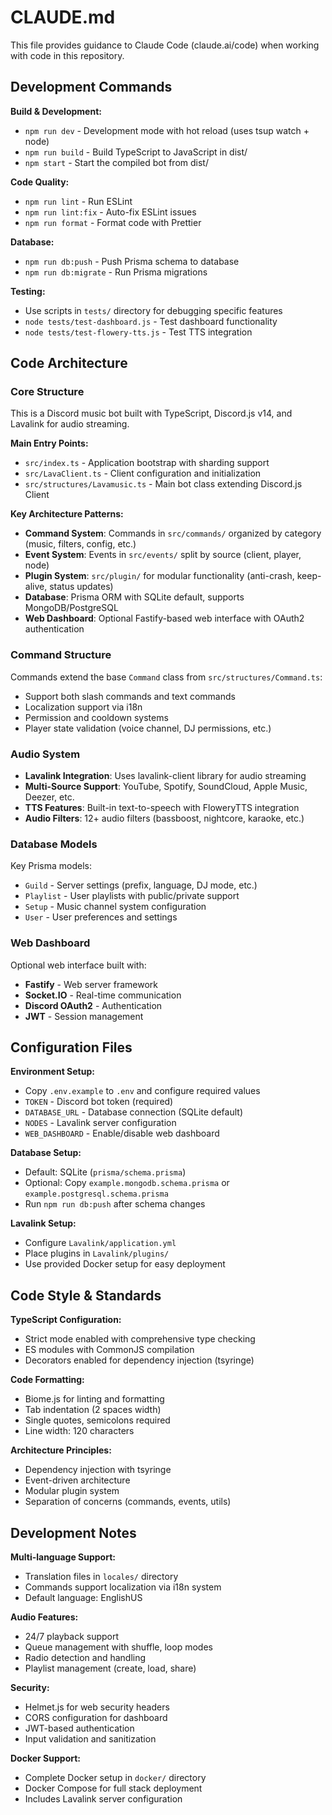 # CLAUDE.md

This file provides guidance to Claude Code (claude.ai/code) when working with code in this repository.

## Development Commands

**Build & Development:**
- `npm run dev` - Development mode with hot reload (uses tsup watch + node)
- `npm run build` - Build TypeScript to JavaScript in dist/
- `npm start` - Start the compiled bot from dist/

**Code Quality:**
- `npm run lint` - Run ESLint
- `npm run lint:fix` - Auto-fix ESLint issues
- `npm run format` - Format code with Prettier

**Database:**
- `npm run db:push` - Push Prisma schema to database
- `npm run db:migrate` - Run Prisma migrations

**Testing:**
- Use scripts in `tests/` directory for debugging specific features
- `node tests/test-dashboard.js` - Test dashboard functionality
- `node tests/test-flowery-tts.js` - Test TTS integration

## Code Architecture

### Core Structure
This is a Discord music bot built with TypeScript, Discord.js v14, and Lavalink for audio streaming.

**Main Entry Points:**
- `src/index.ts` - Application bootstrap with sharding support
- `src/LavaClient.ts` - Client configuration and initialization
- `src/structures/Lavamusic.ts` - Main bot class extending Discord.js Client

**Key Architecture Patterns:**
- **Command System**: Commands in `src/commands/` organized by category (music, filters, config, etc.)
- **Event System**: Events in `src/events/` split by source (client, player, node)
- **Plugin System**: `src/plugin/` for modular functionality (anti-crash, keep-alive, status updates)
- **Database**: Prisma ORM with SQLite default, supports MongoDB/PostgreSQL
- **Web Dashboard**: Optional Fastify-based web interface with OAuth2 authentication

### Command Structure
Commands extend the base `Command` class from `src/structures/Command.ts`:
- Support both slash commands and text commands
- Localization support via i18n
- Permission and cooldown systems
- Player state validation (voice channel, DJ permissions, etc.)

### Audio System
- **Lavalink Integration**: Uses lavalink-client library for audio streaming
- **Multi-Source Support**: YouTube, Spotify, SoundCloud, Apple Music, Deezer, etc.
- **TTS Features**: Built-in text-to-speech with FloweryTTS integration
- **Audio Filters**: 12+ audio filters (bassboost, nightcore, karaoke, etc.)

### Database Models
Key Prisma models:
- `Guild` - Server settings (prefix, language, DJ mode, etc.)
- `Playlist` - User playlists with public/private support
- `Setup` - Music channel system configuration
- `User` - User preferences and settings

### Web Dashboard
Optional web interface built with:
- **Fastify** - Web server framework
- **Socket.IO** - Real-time communication
- **Discord OAuth2** - Authentication
- **JWT** - Session management

## Configuration Files

**Environment Setup:**
- Copy `.env.example` to `.env` and configure required values
- `TOKEN` - Discord bot token (required)
- `DATABASE_URL` - Database connection (SQLite default)
- `NODES` - Lavalink server configuration
- `WEB_DASHBOARD` - Enable/disable web dashboard

**Database Setup:**
- Default: SQLite (`prisma/schema.prisma`)
- Optional: Copy `example.mongodb.schema.prisma` or `example.postgresql.schema.prisma`
- Run `npm run db:push` after schema changes

**Lavalink Setup:**
- Configure `Lavalink/application.yml`
- Place plugins in `Lavalink/plugins/`
- Use provided Docker setup for easy deployment

## Code Style & Standards

**TypeScript Configuration:**
- Strict mode enabled with comprehensive type checking
- ES modules with CommonJS compilation
- Decorators enabled for dependency injection (tsyringe)

**Code Formatting:**
- Biome.js for linting and formatting
- Tab indentation (2 spaces width)
- Single quotes, semicolons required
- Line width: 120 characters

**Architecture Principles:**
- Dependency injection with tsyringe
- Event-driven architecture
- Modular plugin system
- Separation of concerns (commands, events, utils)

## Development Notes

**Multi-language Support:**
- Translation files in `locales/` directory
- Commands support localization via i18n system
- Default language: EnglishUS

**Audio Features:**
- 24/7 playback support
- Queue management with shuffle, loop modes
- Radio detection and handling
- Playlist management (create, load, share)

**Security:**
- Helmet.js for web security headers
- CORS configuration for dashboard
- JWT-based authentication
- Input validation and sanitization

**Docker Support:**
- Complete Docker setup in `docker/` directory
- Docker Compose for full stack deployment
- Includes Lavalink server configuration